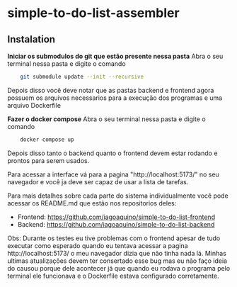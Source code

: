 # simple-to-do-list-assembler

## Instalation

**Iniciar os submodulos do git que estão presente nessa pasta**
Abra o seu terminal nessa pasta e digite o comando

```bash
    git submodule update --init --recursive
```

Depois disso você deve notar que as pastas backend e frontend agora possuem os arquivos necessarios para a execução dos programas e uma arquivo Dockerfile

**Fazer o docker compose**
Abra o seu terminal nessa pasta e digite o comando

```bash
    docker compose up
```
Depois disso tanto o backend quanto o frontend devem estar rodando e prontos para serem usados.

Para acessar a interface vá para a pagina "http://localhost:5173/" no seu navegador e você ja deve ser capaz de usar a lista de tarefas.

Para mais detalhes sobre cada parte do sistema individualmente você pode acessar os README.md que estão nos repositorios deles:
- Frontend: https://github.com/iagoaquino/simple-to-do-list-frontend
- Backend: https://github.com/iagoaquino/simple-to-do-list-backend

Obs: Durante os testes eu tive problemas com o frontend apesar de tudo executar como esperado quando eu tentava acessar a pagina http://localhost:5173/ o meu navegador dizia que não tinha nada lá. Minhas ultimas atualizações devem ter consertado esse bug mas eu não faço ideia do causou porque dele acontecer já que quando eu rodava o programa pelo terminal ele funcionava e o Dockerfile estava configurado corretamente.